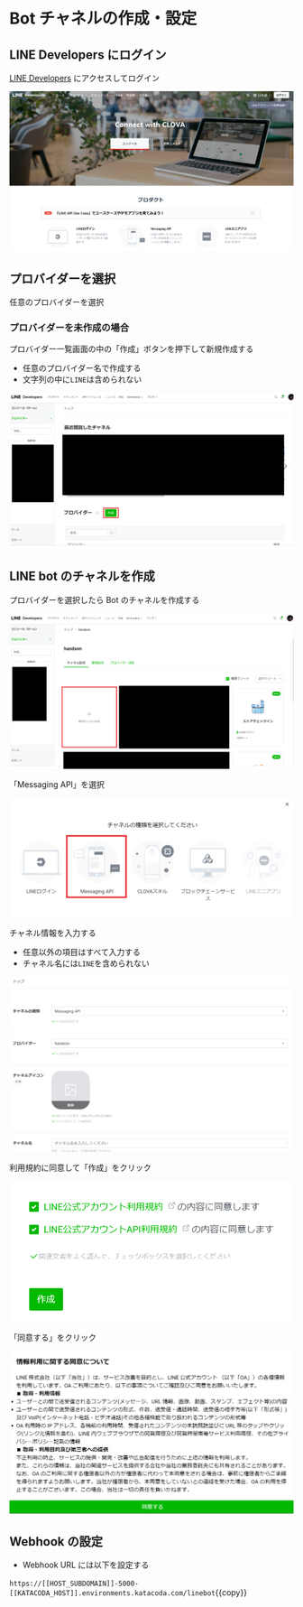 # Bot チャネルの作成・設定

## LINE Developers にログイン

[LINE Developers](https://developers.line.biz/ja/) にアクセスしてログイン

![login console](https://raw.githubusercontent.com/line-developer-community/beginer-webapp-handson-text/master/line-webapp-beginer/Chapter1/images/login_console.png)

## プロバイダーを選択

任意のプロバイダーを選択

### プロバイダーを未作成の場合

プロバイダー一覧画面の中の「作成」ボタンを押下して新規作成する

- 任意のプロバイダー名で作成する
- 文字列の中に`LINE`は含められない

![providers](https://raw.githubusercontent.com/line-developer-community/beginer-webapp-handson-text/master/line-webapp-beginer/Chapter1/images/providers.png)

## LINE bot のチャネルを作成

プロバイダーを選択したら Bot のチャネルを作成する

![channels](https://raw.githubusercontent.com/line-developer-community/beginer-webapp-handson-text/master/line-webapp-beginer/Chapter1/images/channels.png)

「Messaging API」を選択

![categories](https://raw.githubusercontent.com/line-developer-community/beginer-webapp-handson-text/master/line-webapp-beginer/Chapter1/images/categories.png)

チャネル情報を入力する

- 任意以外の項目はすべて入力する
- チャネル名には`LINE`を含められない

![categories](https://raw.githubusercontent.com/line-developer-community/beginer-webapp-handson-text/master/line-webapp-beginer/Chapter1/images/new_channel.png)

利用規約に同意して「作成」をクリック

![agreements](https://raw.githubusercontent.com/line-developer-community/beginer-webapp-handson-text/master/line-webapp-beginer/Chapter1/images/agreements.png)

「同意する」をクリック

![agreement_policy](https://raw.githubusercontent.com/line-developer-community/beginer-webapp-handson-text/master/line-webapp-beginer/Chapter1/images/agreement_policy.png)

## Webhook の設定

- Webhook URL には以下を設定する

`https://[[HOST_SUBDOMAIN]]-5000-[[KATACODA_HOST]].environments.katacoda.com/linebot`{{copy}}
